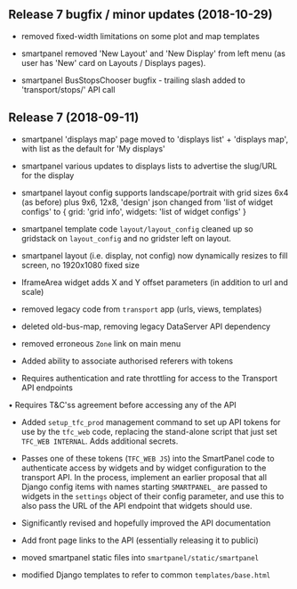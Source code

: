 ## Release 7 bugfix / minor updates (2018-10-29)

* removed fixed-width limitations on some plot and map templates

* smartpanel removed 'New Layout' and 'New Display' from left menu (as user has 'New' card on Layouts / Displays pages).

* smartpanel BusStopsChooser bugfix - trailing slash added to 'transport/stops/' API call

## Release 7 (2018-09-11)

* smartpanel 'displays map' page moved to 'displays list' + 'displays map', with list as the default for 'My displays'

* smartpanel various updates to displays lists to advertise the slug/URL for the display

* smartpanel layout config supports landscape/portrait with grid sizes 6x4 (as before) 
  plus 9x6, 12x8, 'design' json changed from 'list of widget configs' to { grid: 'grid info', widgets: 'list of widget configs' }

* smartpanel template code `layout/layout_config` cleaned up so gridstack on `layout_config` and no gridster left on layout.

* smartpanel layout (i.e. display, not config) now dynamically resizes to fill screen, no 1920x1080 fixed size

* IframeArea widget adds X and Y offset parameters (in addition to url and scale)

* removed legacy code from `transport` app (urls, views, templates)

* deleted old-bus-map, removing legacy DataServer API dependency

* removed erroneous `Zone` link on main menu

* Added ability to associate authorised referers with tokens

* Requires authentication and rate throttling for access to the Transport API endpoints

• Requires T&C'ss agreement before accessing any of the API

* Added `setup_tfc_prod` management command to set up API tokens for use by the `tfc_web` code, replacing 
  the stand-alone script that just set `TFC_WEB INTERNAL`. Adds additional secrets.

* Passes one of these tokens (`TFC_WEB JS`) into the SmartPanel code to authenticate access by widgets 
  and by widget configuration to the transport API. In the process, implement an earlier proposal that
  all Django config items with names starting `SMARTPANEL_` are passed to widgets in the `settings` 
  object of their config parameter, and use this to also pass the URL of the API endpoint that widgets 
  should use.

* Significantly revised and hopefully improved the API documentation

* Add front page links to the API (essentially releasing it to publici)

* moved smartpanel static files into `smartpanel/static/smartpanel`

* modified Django templates to refer to common `templates/base.html`

